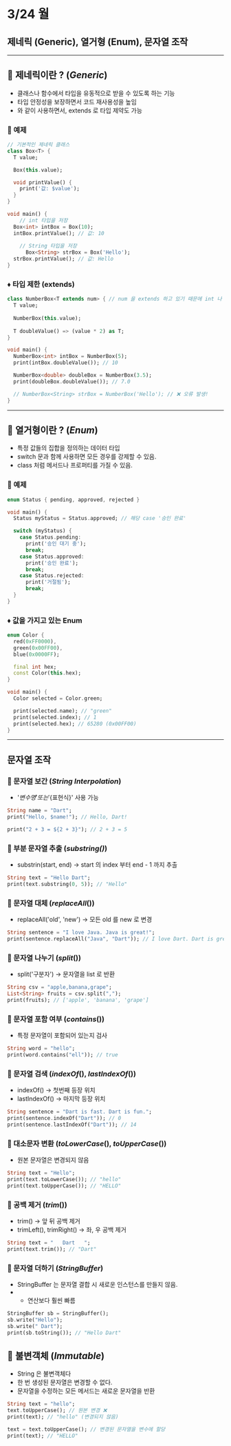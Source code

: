 # 3/24 월

## 제네릭 (Generic), 열거형 (Enum), 문자열 조작

---

## 💎 제네릭이란 ? (*Generic*)

- 클래스나 함수에서 타입을 유동적으로 받을 수 있도록 하는 기능
- 타입 안정성을 보장하면서 코드 재사용성을 높임
- <T> 와 같이 사용하면서, extends 로 타입 제약도 가능

### 🔔 예제

```dart
// 기본적인 제네릭 클래스
class Box<T> {
  T value;

  Box(this.value);

  void printValue() {
    print('값: $value');
  }
}

void main() {
	// int 타입을 저장
  Box<int> intBox = Box(10);
  intBox.printValue(); // 값: 10
	
	// String 타입을 저장
	  Box<String> strBox = Box('Hello');
  strBox.printValue(); // 값: Hello
}
```

### ♦ 타입 제한 (extends)

```dart
class NumberBox<T extends num> { // num 을 extends 하고 있기 때문에 int 나 double 만 가능
  T value;
  
  NumberBox(this.value);
  
  T doubleValue() => (value * 2) as T;
}

void main() {
  NumberBox<int> intBox = NumberBox(5);
  print(intBox.doubleValue()); // 10

  NumberBox<double> doubleBox = NumberBox(3.5);
  print(doubleBox.doubleValue()); // 7.0

  // NumberBox<String> strBox = NumberBox('Hello'); // ❌ 오류 발생!
}
```

---

## 💎 열거형이란 ? (*Enum*)

- 특정 값들의 집합을 정의하는 데이터 타입
- switch 문과 함께 사용하면 모든 경우를 강제할 수 있음.
- class 처럼 메서드나 프로퍼티를 가질 수 있음.

### 🔔 예제

```dart
enum Status { pending, approved, rejected }

void main() {
  Status myStatus = Status.approved; // 해당 case '승인 완료'

  switch (myStatus) {
    case Status.pending:
      print('승인 대기 중');
      break;
    case Status.approved:
      print('승인 완료');
      break;
    case Status.rejected:
      print('거절됨');
      break;
  }
}
```

### ♦ 값을 가지고 있는 Enum

```dart
enum Color {
  red(0xFF0000),
  green(0x00FF00),
  blue(0x0000FF);

  final int hex;
  const Color(this.hex);
}

void main() {
  Color selected = Color.green;

  print(selected.name); // "green"
  print(selected.index); // 1
  print(selected.hex); // 65280 (0x00FF00)
}
```

---

## 문자열 조작

### 📝 문자열 보간 (*String Interpolation*)

- '$변수명' 또는 '${표현식}' 사용 가능

```dart
String name = "Dart";
print("Hello, $name!"); // Hello, Dart!

print("2 + 3 = ${2 + 3}"); // 2 + 3 = 5
```

### 📝 부분 문자열 추출 (*substring()*)

- substrin(start, end) -> start 의 index 부터 end - 1 까지 추출

```dart
String text = "Hello Dart";
print(text.substring(0, 5)); // "Hello"
```

### 📝 문자열 대체 (*replaceAll*())

- replaceAll('old', 'new') -> 모든 old 를 new 로 변경

```dart
String sentence = "I love Java. Java is great!";
print(sentence.replaceAll("Java", "Dart")); // I love Dart. Dart is great!
```

### 📝 문자열 나누기 (*split*())

- split('구분자') -> 문자열을 list 로 반환

```dart
String csv = "apple,banana,grape";
List<String> fruits = csv.split(",");
print(fruits); // ['apple', 'banana', 'grape']
```

### 📝 문자열 포함 여부 (*contains*())

- 특정 문자열이 포함되어 있는지 검사

```dart
String word = "hello";
print(word.contains("ell")); // true
```

### 📝 문자열 검색 (*indexOf*(), *lastIndexOf*())

- indexOf() → 첫번째 등장 위치
- lastIndexOf() → 마지막 등장 위치

```dart
String sentence = "Dart is fast. Dart is fun.";
print(sentence.indexOf("Dart")); // 0
print(sentence.lastIndexOf("Dart")); // 14
```

### 📝 대소문자 변환 (*toLowerCase*(), *toUpperCase*())

- 원본 문자열은 변경되지 않음

```dart
String text = "Hello";
print(text.toLowerCase()); // "hello"
print(text.toUpperCase()); // "HELLO"
```

### 📝 공백 제거 (*trim*())

- trim() → 앞 뒤 공백 제거
- trimLeft(), trimRight() → 좌, 우 공백 제거

```dart
String text = "   Dart   ";
print(text.trim()); // "Dart"
```

### 📝 문자열 더하기 (*StringBuffer*)

- StringBuffer 는 문자열 결합 시 새로운 인스턴스를 만들지 않음.
- + 연산보다 훨씬 빠름

```dart
StringBuffer sb = StringBuffer();
sb.write("Hello");
sb.write(" Dart");
print(sb.toString()); // "Hello Dart"
```

## 💎 불변객체 (*Immutable*)

- String 은 불변객체다
- 한 번 생성된 문자열은 변경할 수 없다.
- 문자열을 수정하는 모든 메서드는 새로운 문자열을 반환

```dart
String text = "hello";
text.toUpperCase(); // 원본 변경 ❌
print(text); // "hello" (변경되지 않음)

text = text.toUpperCase(); // 변경된 문자열을 변수에 할당
print(text); // "HELLO"
```